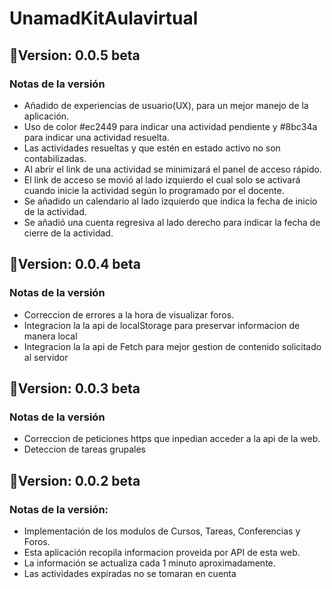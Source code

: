 # UnamadKitAulavirtual


## 📁Version: 0.0.5 beta
### Notas de la versión<br>

- Añadido de experiencias de usuario(UX), para un mejor manejo de la aplicación.<br>
- Uso de color #ec2449 para indicar una actividad pendiente y #8bc34a para indicar una actividad resuelta.<br>
- Las actividades resueltas y que estén en estado activo no son contabilizadas.<br>
- Al abrir el link de una actividad se minimizará el panel de acceso rápido.<br>
- El link de acceso se movió al lado izquierdo el cual solo se activará cuando inicie la actividad según lo programado por el docente.<br>
- Se añadido un calendario al lado izquierdo que indica la fecha de inicio de la actividad.<br>
- Se añadió una cuenta regresiva al lado derecho para indicar la fecha de cierre de la actividad.<br>

## 📁Version: 0.0.4 beta
### Notas de la versión<br>

- Correccion de errores a la hora de visualizar foros.<br>
- Integracion la la api de localStorage para preservar informacion de manera local<br>
- Integracion la la api de Fetch para mejor gestion de contenido solicitado al servidor<br>
				
## 📁Version: 0.0.3 beta
### Notas de la versión<br>
- Correccion de peticiones https que inpedian acceder a la api de la web.<br>
- Deteccion de tareas grupales<br>

## 📁Version: 0.0.2 beta
### Notas de la versión:
- Implementación de los modulos de Cursos, Tareas, Conferencias y Foros.<br>
- Esta aplicación recopila informacion proveida por API de esta web.<br>
- La información se actualiza cada 1 minuto aproximadamente.<br>
- Las actividades expiradas no se tomaran en cuenta<br>
